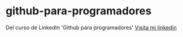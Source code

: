 # github-para-programadores
Del curso de LinkedIn 'Github para programadores'
[Visita mi linkedin](https://www.linkedin.com/in/fernando-zeitler/)
